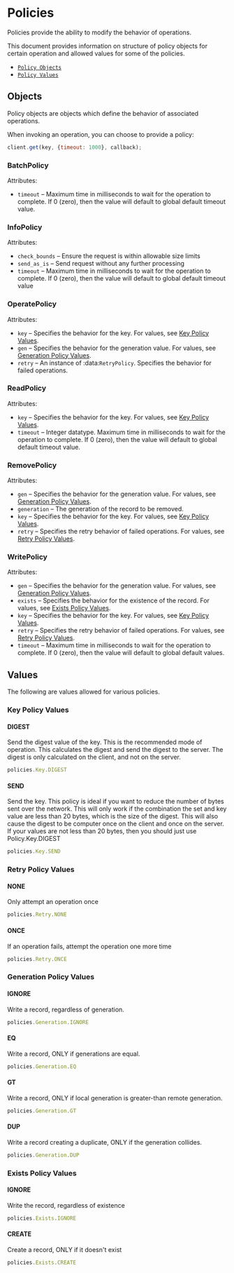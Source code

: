 # Policies

Policies provide the ability to modify the behavior of operations.

This document provides information on structure of policy objects for certain 
operation and allowed values for some of the policies.

- [`Policy Objects`](#Objects)
- [`Policy Values`](#Values)


<a name="Objects"></a>
## Objects

Policy objects are objects which define the behavior of associated operations.

When invoking an operation, you can choose to provide a policy:

```js
client.get(key, {timeout: 1000}, callback);
```

<!--
################################################################################
BatchPolicy
################################################################################
-->
<a name="BatchPolicy"></a>

### BatchPolicy 

Attributes:

- `timeout`         – Maximum time in milliseconds to wait for the operation to
                      complete. If 0 (zero), then the value will default to 
                      global default timeout value.

<!--
################################################################################
InfoPolicy
################################################################################
-->
<a name="InfoPolicy"></a>

### InfoPolicy 

Attributes:

- `check_bounds`    – Ensure the request is within allowable size limits
- `send_as_is`      – Send request without any further processing
- `timeout`         – Maximum time in milliseconds to wait for the operation to 
                      complete. If 0 (zero), then the value will default to 
                      global default timeout value


<!--
################################################################################
OperatePolicy
################################################################################
-->
<a name="OperatePolicy"></a>

### OperatePolicy 

Attributes:

- `key`             – Specifies the behavior for the key. 
                       For values, see [Key Policy Values](policies.md#key).
- `gen`             – Specifies the behavior for the generation value.
                      For values, see [Generation Policy Values](policies.md#gen).
- `retry`           – An instance of :data:`RetryPolicy`. Specifies the behavior
                      for failed operations.

<!--
################################################################################
ReadPolicy
################################################################################
-->
<a name="ReadPolicy"></a>

### ReadPolicy 

Attributes:

- `key`             – Specifies the behavior for the key. 
                      For values, see [Key Policy Values](policies.md#key).
- `timeout`         – Integer datatype. Maximum time in milliseconds to wait for
                      the operation to complete. If 0 (zero), then the value 
                      will default to global default timeout value.


<!--
################################################################################
RemovePolicy
################################################################################
-->
<a name="RemovePolicy"></a>

### RemovePolicy 

Attributes:

- `gen`             – Specifies the behavior for the generation value.
                      For values, see [Generation Policy Values](policies.md#gen).
- `generation`      – The generation of the record to be removed.
- `key`             – Specifies the behavior for the key. 
                      For values, see [Key Policy Values](policies.md#key).
- `retry`           – Specifies the retry behavior of failed operations.
                      For values, see [Retry Policy Values](policies.md#retry).

<!--
################################################################################
WritePolicy
################################################################################
-->
<a name="WritePolicy"></a>

### WritePolicy 

Attributes:

- `gen`             – Specifies the behavior for the generation value.
                      For values, see [Generation Policy Values](policies.md#gen).
- `exists`          – Specifies the behavior for the existence of the record.
                      For values, see [Exists Policy Values](policies.md#exists).
- `key`             – Specifies the behavior for the key. 
                      For values, see [Key Policy Values](policies.md#key).
- `retry`           – Specifies the retry behavior of failed operations.
                      For values, see [Retry Policy Values](policies.md#retry).
- `timeout`         – Maximum time in milliseconds to wait for the operation to
                      complete. If 0 (zero), then the value will default to 
                      global default values.


<a name="Values"></a>
## Values

The following are values allowed for various policies.

<!--
################################################################################
key
################################################################################
-->
<a name="key"></a>

### Key Policy Values

#### DIGEST

Send the digest value of the key. This is the recommended mode of operation. This calculates the digest and send the digest to the server. The digest is only calculated on the client, and not on the server. 

```js
policies.Key.DIGEST
```

#### SEND

Send the key. This policy is ideal if you want to reduce the number of bytes sent over the network. This will only work if the combination the set and key value are less than 20 bytes, which is the size of the digest. This will also cause the digest to be computer once on the client and once on the server. If your values are not less than 20 bytes, then you should just use Policy.Key.DIGEST

```js
policies.Key.SEND
```

<!--
################################################################################
retry
################################################################################
-->
<a name="retry"></a>

### Retry Policy Values

#### NONE

Only attempt an operation once

```js
policies.Retry.NONE
```

#### ONCE

If an operation fails, attempt the operation one more time

```js
policies.Retry.ONCE
```

<!--
################################################################################
gen
################################################################################
-->
<a name="gen"></a>

### Generation Policy Values

#### IGNORE

Write a record, regardless of generation.

```js
policies.Generation.IGNORE
```

#### EQ

Write a record, ONLY if generations are equal.

```js
policies.Generation.EQ
```

#### GT

Write a record, ONLY if local generation is greater-than remote generation.

```js
policies.Generation.GT
```

#### DUP

Write a record creating a duplicate, ONLY if the generation collides.

```js
policies.Generation.DUP
```

<!--
################################################################################
exists
################################################################################
-->
<a name="exists"></a>

### Exists Policy Values

#### IGNORE

Write the record, regardless of existence

```js
policies.Exists.IGNORE
```

#### CREATE

Create a record, ONLY if it doesn't exist

```js
policies.Exists.CREATE
```
